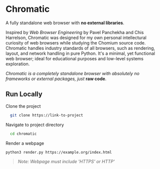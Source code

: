 
  # Chromatic
  A fully standalone web browser with **no external libraries**.

  Inspired by *Web Browser Engineering* by Pavel Panchekha and Chis Harrelson, 
  Chromatic was designed for my own personal intellectural curiosity of web 
  browsers while studying the Chomium source code.
  Chromatic handles industry standards of all browsers, such as rendering, 
  layout, and network handling in pure Python. It's a minimal, yet functional 
  web browser; ideal for educational purposes and low-level systems exploration.

  *Chromatic is a completely standalone browser with absolutely no frameworks 
  or external packages, just* **raw code**.
  
## Run Locally  
Clone the project  

~~~bash  
  git clone https://link-to-project
~~~

Navigate to project directory  

~~~bash  
  cd chromatic
~~~

Render a webpage

~~~bash  
python3 render.py https://example.org/index.html
~~~  
> *Note: Webpage must include 'HTTPS' or HTTP'*

